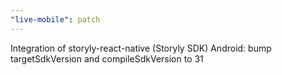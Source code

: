 ```yaml
---
"live-mobile": patch
---
```


Integration of storyly-react-native (Storyly SDK)
Android: bump targetSdkVersion and compileSdkVersion to 31
